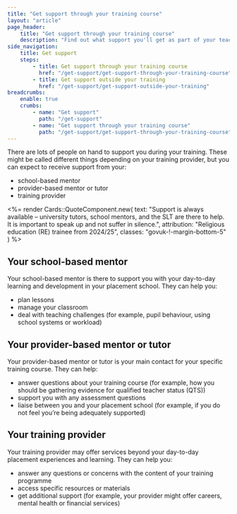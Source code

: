 ```yaml
---
title: "Get support through your training course"
layout: "article"
page_header:
    title: "Get support through your training course"
    description: "Find out what support you'll get as part of your teacher training course."
side_navigation:
    title: Get support
    steps:
        - title: Get support through your training course 
          href: "/get-support/get-support-through-your-training-course"
        - title: Get support outside your training
          href: "/get-support/get-support-outside-your-training"
breadcrumbs: 
    enable: true
    crumbs: 
        - name: "Get support"
          path: "/get-support"
        - name: "Get support through your training course"
          path: "/get-support/get-support-through-your-training-course"
---
```


There are lots of people on hand to support you during your training. These might be called different things depending on your training provider, but you can expect to receive support from your:

- school-based mentor
- provider-based mentor or tutor
- training provider

<%= render Cards::QuoteComponent.new(
    text: "Support is always available – university tutors, school mentors, and the SLT are there to help. It is important to speak up and not suffer in silence.",
    attribution: "Religious education (RE) trainee from 2024/25",
    classes: "govuk-!-margin-bottom-5"
) %>

## Your school-based mentor
Your school-based mentor is there to support you with your day-to-day learning and development in your placement school. They can help you:

- plan lessons
- manage your classroom
- deal with teaching challenges (for example, pupil behaviour, using school systems or workload)

## Your provider-based mentor or tutor
Your provider-based mentor or tutor is your main contact for your specific training course. They can help:

- answer questions about your training course (for example, how you should be gathering evidence for qualified teacher status (QTS))
- support you with any assessment questions
- liaise between you and your placement school (for example, if you do not feel you’re being adequately supported)

## Your training provider
Your training provider may offer services beyond your day-to-day placement experiences and learning. They can help you:

- answer any questions or concerns with the content of your training programme
- access specific resources or materials
- get additional support (for example, your provider might offer careers, mental health or financial services)
